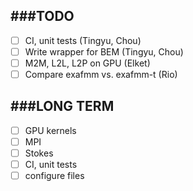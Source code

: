 ###TODO
-------------

- [ ] CI, unit tests (Tingyu, Chou)
- [ ] Write wrapper for BEM (Tingyu, Chou)
- [ ] M2M, L2L, L2P on GPU (Elket)
- [ ] Compare exafmm vs. exafmm-t (Rio)

###LONG TERM
-------------
- [ ] GPU kernels
- [ ] MPI
- [ ] Stokes
- [ ] CI, unit tests
- [ ] configure files
